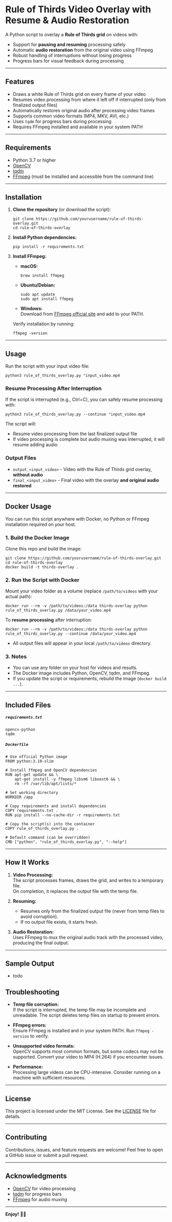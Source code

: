 # Rule of Thirds Video Overlay with Resume & Audio Restoration

A Python script to overlay a **Rule of Thirds grid** on videos with:

- Support for **pausing and resuming** processing safely
- Automatic **audio restoration** from the original video using FFmpeg
- Robust handling of interruptions without losing progress
- Progress bars for visual feedback during processing

---

## Features

- Draws a white Rule of Thirds grid on every frame of your video
- Resumes video processing from where it left off if interrupted (only from finalized output files)
- Automatically restores original audio after processing video frames
- Supports common video formats (MP4, MKV, AVI, etc.)
- Uses `tqdm` for progress bars during processing
- Requires FFmpeg installed and available in your system PATH

---

## Requirements

- Python 3.7 or higher
- [OpenCV](https://pypi.org/project/opencv-python/)
- [tqdm](https://pypi.org/project/tqdm/)
- [FFmpeg](https://ffmpeg.org/) (must be installed and accessible from the command line)

---

## Installation

1. **Clone the repository** (or download the script):

   ```
   git clone https://github.com/yourusername/rule-of-thirds-overlay.git
   cd rule-of-thirds-overlay
   ```

2. **Install Python dependencies:**

   ```
   pip install -r requirements.txt
   ```

3. **Install FFmpeg:**

   - **macOS:**
     ```
     brew install ffmpeg
     ```
   - **Ubuntu/Debian:**
     ```
     sudo apt update
     sudo apt install ffmpeg
     ```
   - **Windows:**  
     Download from [FFmpeg official site](https://ffmpeg.org/download.html) and add to your PATH.

   Verify installation by running:

   ```
   ffmpeg -version
   ```

---

## Usage

Run the script with your input video file:

`python3 rule_of_thirds_overlay.py "input_video.mp4`

### Resume Processing After Interruption

If the script is interrupted (e.g., Ctrl+C), you can safely resume processing with:

`python3 rule_of_thirds_overlay.py --continue "input_video.mp4`

The script will:

- Resume video processing from the last finalized output file
- If video processing is complete but audio muxing was interrupted, it will resume adding audio

### Output Files

- `output_<input_video>` - Video with the Rule of Thirds grid overlay, **without audio**
- `final_<input_video>` - Final video with the overlay **and original audio restored**

---

## Docker Usage

You can run this script anywhere with Docker, no Python or FFmpeg installation required on your host.

### 1. Build the Docker Image

Clone this repo and build the image:

```
git clone https://github.com/yourusername/rule-of-thirds-overlay.git
cd rule-of-thirds-overlay
docker build -t thirds-overlay .
```

### 2. Run the Script with Docker

Mount your video folder as a volume (replace `/path/to/videos` with your actual path):

```
docker run --rm -v /path/to/videos:/data thirds-overlay python rule_of_thirds_overlay.py /data/your_video.mp4
```

To **resume processing** after interruption:

```
docker run --rm -v /path/to/videos:/data thirds-overlay python rule_of_thirds_overlay.py --continue /data/your_video.mp4
```

- All output files will appear in your local `/path/to/videos` directory.

### 3. Notes

- You can use any folder on your host for videos and results.
- The Docker image includes Python, OpenCV, tqdm, and FFmpeg.
- If you update the script or requirements, rebuild the image (`docker build ...`).

---

## Included Files

##### `requirements.txt`

```
opencv-python
tqdm
```

##### `Dockerfile`

```
# Use official Python image
FROM python:3.10-slim

# Install ffmpeg and OpenCV dependencies
RUN apt-get update && \
    apt-get install -y ffmpeg libsm6 libxext6 && \
    rm -rf /var/lib/apt/lists/*

# Set working directory
WORKDIR /app

# Copy requirements and install dependencies
COPY requirements.txt .
RUN pip install --no-cache-dir -r requirements.txt

# Copy the script(s) into the container
COPY rule_of_thirds_overlay.py .

# Default command (can be overridden)
CMD ["python", "rule_of_thirds_overlay.py", "--help"]
```

---

## How It Works

1. **Video Processing:**  
   The script processes frames, draws the grid, and writes to a temporary file.  
   On completion, it replaces the output file with the temp file.

2. **Resuming:**

   - Resumes only from the finalized output file (never from temp files to avoid corruption).
   - If no output file exists, it starts fresh.

3. **Audio Restoration:**  
   Uses FFmpeg to mux the original audio track with the processed video, producing the final output.

---

## Sample Output

- todo

## Troubleshooting

- **Temp file corruption:**  
  If the script is interrupted, the temp file may be incomplete and unreadable. The script deletes temp files on startup to prevent errors.

- **FFmpeg errors:**  
  Ensure FFmpeg is installed and in your system PATH. Run `ffmpeg -version` to verify.

- **Unsupported video formats:**  
  OpenCV supports most common formats, but some codecs may not be supported. Convert your video to MP4 (H.264) if you encounter issues.

- **Performance:**  
  Processing large videos can be CPU-intensive. Consider running on a machine with sufficient resources.

---

## License

This project is licensed under the MIT License. See the [LICENSE](LICENSE) file for details.

---

## Contributing

Contributions, issues, and feature requests are welcome! Feel free to open a GitHub issue or submit a pull request.

---

## Acknowledgments

- [OpenCV](https://opencv.org/) for video processing
- [tqdm](https://github.com/tqdm/tqdm) for progress bars
- [FFmpeg](https://ffmpeg.org/) for audio muxing

---

**Enjoy!** 🎥✨
